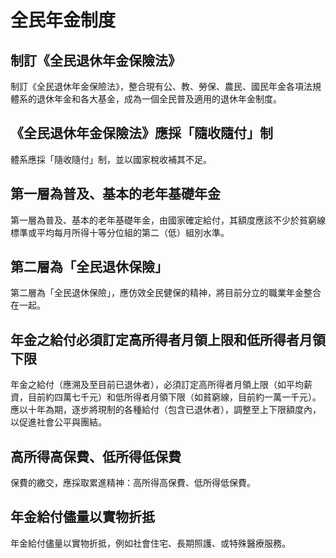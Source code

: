 # 全民年金制度

## 制訂《全民退休年金保險法》

制訂《全民退休年金保險法》，整合現有公、教、勞保、農民、國民年金各項法規體系的退休年金和各大基金，成為一個全民普及適用的退休年金制度。

## 《全民退休年金保險法》應採「隨收隨付」制

體系應採「隨收隨付」制，並以國家稅收補其不足。

## 第一層為普及、基本的老年基礎年金

第一層為普及、基本的老年基礎年金，由國家確定給付，其額度應該不少於貧窮線標準或平均每月所得十等分位組的第二（低）組別水準。

## 第二層為「全民退休保險」

第二層為「全民退休保險」，應仿效全民健保的精神，將目前分立的職業年金整合在一起。

## 年金之給付必須訂定高所得者月領上限和低所得者月領下限

年金之給付（應溯及至目前已退休者），必須訂定高所得者月領上限（如平均薪資，目前約四萬七千元）和低所得者月領下限（如貧窮線，目前約一萬一千元）。應以十年為期，逐步將現制的各種給付（包含已退休者），調整至上下限額度內，以促進社會公平與團結。

## 高所得高保費、低所得低保費

保費的繳交，應採取累進精神：高所得高保費、低所得低保費。

## 年金給付儘量以實物折抵

年金給付儘量以實物折抵，例如社會住宅、長期照護、或特殊醫療服務。

